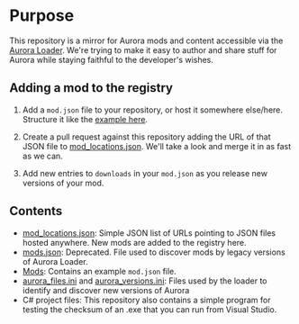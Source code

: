 # Purpose

This repository is a mirror for Aurora mods and content accessible via the [Aurora Loader](https://github.com/Aurora-Modders/AuroraLoader). We're trying to make it easy to author and share stuff for Aurora while staying faithful to the developer's wishes. 

## Adding a mod to the registry

1. Add a `mod.json` file to your repository, or host it somewhere else/here. Structure it like the [example here](https://github.com/Aurora-Modders/AuroraRegistry/blob/master/Mods/example_mod.json).

2. Create a pull request against this repository adding the URL of that JSON file to [mod_locations.json](https://github.com/Aurora-Modders/AuroraRegistry/blob/master/mod_locations.json). We'll take a look and merge it in as fast as we can. 

3. Add new entries to `downloads` in your `mod.json` as you release new versions of your mod.

## Contents

- [mod_locations.json](https://github.com/Aurora-Modders/AuroraRegistry/blob/master/mod_locations.json): Simple JSON list of URLs pointing to JSON files hosted anywhere. New mods are added to the registry here.
- [mods.json](https://github.com/Aurora-Modders/AuroraRegistry/blob/master/mods.json): Deprecated. File used to discover mods by legacy versions of Aurora Loader.
- [Mods](https://github.com/Aurora-Modders/AuroraRegistry/tree/master/Mods): Contains an example `mod.json` file.
- [aurora_files.ini](https://github.com/Aurora-Modders/AuroraRegistry/blob/master/aurora_files.ini) and [aurora_versions.ini](https://github.com/Aurora-Modders/AuroraRegistry/blob/master/aurora_versions.ini): Files used by the loader to identify and discover new versions of Aurora
- C# project files: This repository also contains a simple program for testing the checksum of an .exe that you can run from Visual Studio.
